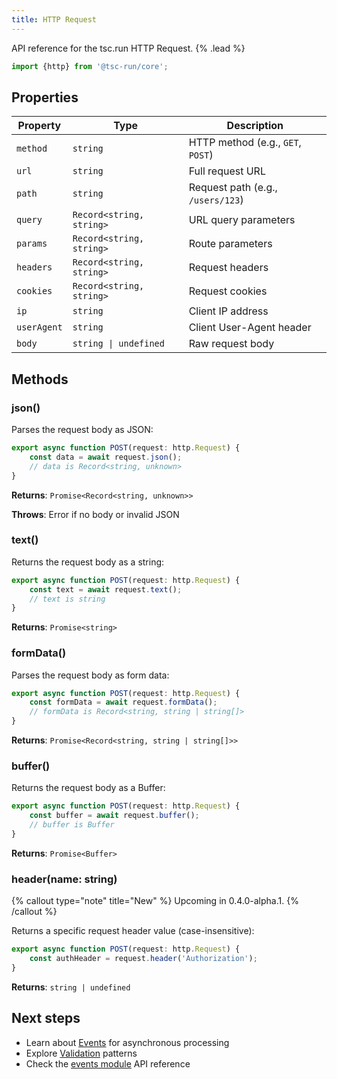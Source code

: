 ```yaml
---
title: HTTP Request
---
```


API reference for the tsc.run HTTP Request. {% .lead %}

```typescript
import {http} from '@tsc-run/core';
```

## Properties

| Property    | Type                     | Description                       |
|-------------|--------------------------|-----------------------------------|
| `method`    | `string`                 | HTTP method (e.g., `GET`, `POST`) |
| `url`       | `string`                 | Full request URL                  |
| `path`      | `string`                 | Request path (e.g., `/users/123`) |
| `query`     | `Record<string, string>` | URL query parameters              |
| `params`    | `Record<string, string>` | Route parameters                  |
| `headers`   | `Record<string, string>` | Request headers                   |
| `cookies`   | `Record<string, string>` | Request cookies                   |
| `ip`        | `string`                 | Client IP address                 |
| `userAgent` | `string`                 | Client User-Agent header          |
| `body`      | `string \| undefined`    | Raw request body                  |

## Methods

### json()

Parses the request body as JSON:

```typescript
export async function POST(request: http.Request) {
    const data = await request.json();
    // data is Record<string, unknown>
}
```

**Returns**: `Promise<Record<string, unknown>>`

**Throws**: Error if no body or invalid JSON

### text()

Returns the request body as a string:

```typescript
export async function POST(request: http.Request) {
    const text = await request.text();
    // text is string
}
```

**Returns**: `Promise<string>`

### formData()

Parses the request body as form data:

```typescript
export async function POST(request: http.Request) {
    const formData = await request.formData();
    // formData is Record<string, string | string[]>
}
```

**Returns**: `Promise<Record<string, string | string[]>>`

### buffer()

Returns the request body as a Buffer:

```typescript
export async function POST(request: http.Request) {
    const buffer = await request.buffer();
    // buffer is Buffer
}
```

**Returns**: `Promise<Buffer>`


### header(name: string)

{% callout type="note" title="New" %}
Upcoming in 0.4.0-alpha.1.
{% /callout %}

Returns a specific request header value (case-insensitive):

```typescript
export async function POST(request: http.Request) {
    const authHeader = request.header('Authorization');
}
```

**Returns**: `string | undefined`

## Next steps

- Learn about [Events](/docs/events) for asynchronous processing
- Explore [Validation](/docs/validation) patterns
- Check the [events module](/docs/events-api) API reference